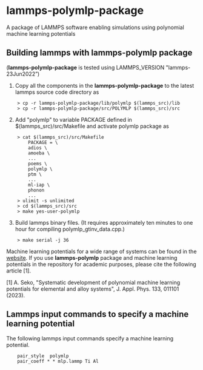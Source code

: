 # lammps-polymlp-package
A package of LAMMPS software enabling simulations using polynomial machine learning potentials

Building lammps with lammps-polymlp package
----------------------------------------------
(**lammps-polymlp-package** is tested using LAMMPS_VERSION "lammps-23Jun2022”)

1. Copy all the components in the **lammps-polymlp-package** to the latest lammps source code directory as
```
    > cp -r lammps-polymlp-package/lib/polymlp $(lammps_src)/lib
    > cp -r lammps-polymlp-package/src/POLYMLP $(lammps_src)/src
```

2. Add "polymlp" to variable PACKAGE defined in $(lammps_src)/src/Makefile and activate polymlp package as
```
    > cat $(lammps_src)/src/Makefile
        PACKAGE = \
        adios \
        amoeba \
        ...
        poems \
        polymlp \
        ptm \
        ...
        ml-iap \
        phonon
        ...
    > ulimit -s unlimited
    > cd $(lammps_src)/src
    > make yes-user-polymlp
```
3. Build lammps binary files. (It requires approximately ten minutes to one hour for compiling polymlp_gtinv_data.cpp.)
```
    > make serial -j 36
```

Machine learning potentials for a wide range of systems can be found in the [website](http://cms.mtl.kyoto-u.ac.jp/seko/mlp-repository/index.html). If you use **lammps-polymlp** package and machine learning potentials in the repository for academic purposes, please cite the following article [1].

[1] A. Seko, "Systematic development of polynomial machine learning potentials for elemental and alloy systems", J. Appl. Phys. 133, 011101 (2023).

Lammps input commands to specify a machine learning potential
------------------------------------------------------------------

The following lammps input commands specify a machine learning potential.
```
    pair_style  polymlp
    pair_coeff * * mlp.lammp Ti Al    
```

